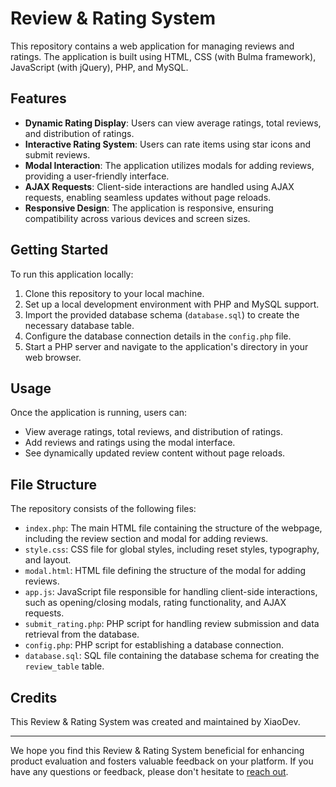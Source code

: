 # Review & Rating System
This repository contains a web application for managing reviews and ratings. The application is built using HTML, CSS (with Bulma framework), JavaScript (with jQuery), PHP, and MySQL.

## Features
- **Dynamic Rating Display**: Users can view average ratings, total reviews, and distribution of ratings.
- **Interactive Rating System**: Users can rate items using star icons and submit reviews.
- **Modal Interaction**: The application utilizes modals for adding reviews, providing a user-friendly interface.
- **AJAX Requests**: Client-side interactions are handled using AJAX requests, enabling seamless updates without page reloads.
- **Responsive Design**: The application is responsive, ensuring compatibility across various devices and screen sizes.

## Getting Started
To run this application locally:

1. Clone this repository to your local machine.
2. Set up a local development environment with PHP and MySQL support.
3. Import the provided database schema (`database.sql`) to create the necessary database table.
4. Configure the database connection details in the `config.php` file.
5. Start a PHP server and navigate to the application's directory in your web browser.

## Usage
Once the application is running, users can:
- View average ratings, total reviews, and distribution of ratings.
- Add reviews and ratings using the modal interface.
- See dynamically updated review content without page reloads.

## File Structure
The repository consists of the following files:

- `index.php`: The main HTML file containing the structure of the webpage, including the review section and modal for adding reviews.
- `style.css`: CSS file for global styles, including reset styles, typography, and layout.
- `modal.html`: HTML file defining the structure of the modal for adding reviews.
- `app.js`: JavaScript file responsible for handling client-side interactions, such as opening/closing modals, rating functionality, and AJAX requests.
- `submit_rating.php`: PHP script for handling review submission and data retrieval from the database.
- `config.php`: PHP script for establishing a database connection.
- `database.sql`: SQL file containing the database schema for creating the `review_table` table.

## Credits
This Review & Rating System was created and maintained by XiaoDev.

---

We hope you find this Review & Rating System beneficial for enhancing product evaluation and fosters valuable feedback on your platform. If you have any questions or feedback, please don't hesitate to [reach out](mailto:&#99;o&#110;&#116;%61%63t&#64;&#120;&#105;a&#111;&#100;%65%76%2e&#102;%72).
